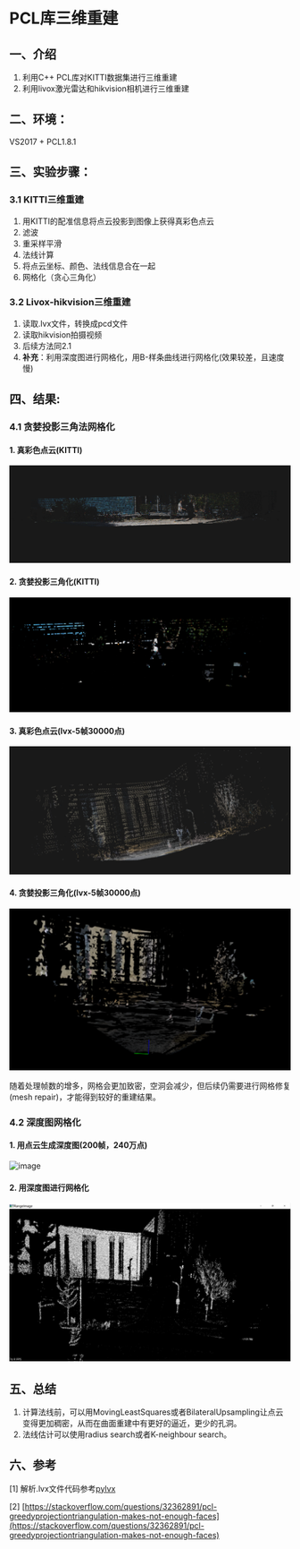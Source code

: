 # PCL库三维重建
## 一、介绍
1. 利用C++ PCL库对KITTI数据集进行三维重建
2. 利用livox激光雷达和hikvision相机进行三维重建

## 二、环境：
VS2017 + PCL1.8.1

## 三、实验步骤：
### 3.1 KITTI三维重建
1. 用KITTI的配准信息将点云投影到图像上获得真彩色点云
2. 滤波  
3. 重采样平滑 
4. 法线计算 
5. 将点云坐标、颜色、法线信息合在一起 
6. 网格化（贪心三角化）

### 3.2 Livox-hikvision三维重建
1. 读取.lvx文件，转换成pcd文件
2. 读取hikvision拍摄视频
3. 后续方法同2.1
4. **补充**：利用深度图进行网格化，用B-样条曲线进行网格化(效果较差，且速度慢)

## 四、结果:
### 4.1 贪婪投影三角法网格化
#### 1. 真彩色点云(KITTI)

![image](./result/rgb_pc.png)

#### 2. 贪婪投影三角化(KITTI)

![image](./result/greedy_tri.png)

#### 3. 真彩色点云(lvx-5帧30000点)

![image](./result/lvx_rgb_pcs.png)

#### 4. 贪婪投影三角化(lvx-5帧30000点)

![image](./result/greedy_tri_lvx_pcs.png)

随着处理帧数的增多，网格会更加致密，空洞会减少，但后续仍需要进行网格修复(mesh repair)，才能得到较好的重建结果。

### 4.2 深度图网格化

#### 1. 用点云生成深度图(200帧，240万点)

![image](./result/rangeImage.png)

#### 2. 用深度图进行网格化

![image](./result/rangeImage_reconstruction.png)



## 五、总结
1. 计算法线前，可以用MovingLeastSquares或者BilateralUpsampling让点云变得更加稠密，从而在曲面重建中有更好的逼近，更少的孔洞。
2. 法线估计可以使用radius search或者K-neighbour search。

## 六、参考
[1] 解析.lvx文件代码参考[pylvx](https://github.com/Jaesirky/pylvx)

[2] [https://stackoverflow.com/questions/32362891/pcl-greedyprojectiontriangulation-makes-not-enough-faces](https://stackoverflow.com/questions/32362891/pcl-greedyprojectiontriangulation-makes-not-enough-faces)